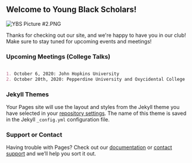## Welcome to Young Black Scholars!  

![YBS Picture #2.PNG](https://images.app.goo.gl/uEETQ949YfDwJqi38)

Thanks for checking out our site, and we're happy to have you in our club! Make sure to stay tuned for upcoming events and meetings!

### Upcoming Meetings (College Talks)

```markdown

1. October 6, 2020: John Hopkins University
2. October 20th, 2020: Pepperdine University and Oxycidental College

```

### Jekyll Themes

Your Pages site will use the layout and styles from the Jekyll theme you have selected in your [repository settings](https://github.com/PrinceOsaji/WHS-Young-Black-Scholars-YBS-/settings). The name of this theme is saved in the Jekyll `_config.yml` configuration file.

### Support or Contact

Having trouble with Pages? Check out our [documentation](https://docs.github.com/categories/github-pages-basics/) or [contact support](https://github.com/contact) and we’ll help you sort it out.
